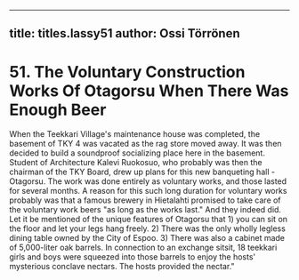 
---

title: titles.lassy51
author: Ossi Törrönen
---


    
# 51. The Voluntary Construction Works Of Otagorsu When There Was Enough Beer

When the Teekkari Village's maintenance house was completed, the basement of TKY 4 was vacated as the rag store moved away. It was then decided to build a soundproof socializing place here in the basement. Student of Architecture Kalevi Ruokosuo, who probably was then the chairman of the TKY Board, drew up plans for this new banqueting hall - Otagorsu. The work was done entirely as voluntary works, and those lasted for several months. A reason for this such long duration for voluntary works probably was that a famous brewery in Hietalahti promised to take care of the voluntary work beers "as long as the works last." And they indeed did. Let it be mentioned of the unique features of Otagorsu that 1) you can sit on the floor and let your legs hang freely. 2) There was the only wholly legless dining table owned by the City of Espoo. 3) There was also a cabinet made of 5,000-liter oak barrels. In connection to an exchange sitsit, 18 teekkari girls and boys were squeezed into those barrels to enjoy the hosts' mysterious conclave nectars. The hosts provided the nectar."
